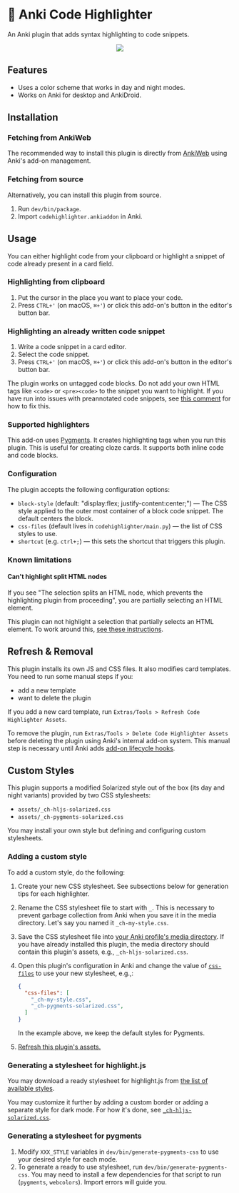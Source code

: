 # 🌈 Anki Code Highlighter

An Anki plugin that adds syntax highlighting to code snippets.

<!-- markdownlint-disable-next-line -->
<p align="center"><img src="screenshots/animation-small.gif"/></p>

## Features

* Uses a color scheme that works in day and night modes.
* Works on Anki for desktop and AnkiDroid.

## Installation

### Fetching from AnkiWeb

The recommended way to install this plugin is directly from
[AnkiWeb](https://ankiweb.net/shared/info/112228974) using Anki's add-on
management.

### Fetching from source

Alternatively, you can install this plugin from source.

1. Run `dev/bin/package`.
2. Import `codehighlighter.ankiaddon` in Anki.

## Usage

You can either highlight code from your clipboard or highlight a snippet of
code already present in a card field.

### Highlighting from clipboard

1. Put the cursor in the place you want to place your code.
2. Press `CTRL+'` (on macOS, `⌘+'`) or click this add-on's button in the
   editor's button bar.

### Highlighting an already written code snippet

1. Write a code snippet in a card editor.
2. Select the code snippet.
3. Press `CTRL+'` (on macOS, `⌘+'`) or click this add-on's button in the
   editor's button bar.

The plugin works on untagged code blocks. Do not add your own HTML tags like
`<code>` or `<pre><code>` to the snippet you want to highlight. If you have run
into issues with preannotated code snippets, see [this
comment](https://github.com/gregorias/anki-code-highlighter/issues/29#issuecomment-1367298126)
for how to fix this.

### Supported highlighters

This add-on uses [Pygments](https://pygments.org/).
It creates highlighting tags when you run this plugin.
This is useful for creating cloze cards.
It supports both inline code and code blocks.

### Configuration

The plugin accepts the following configuration options:

* `block-style` (default: "display:flex; justify-content:center;") — The CSS
  style applied to the outer most container of a block code snippet. The
  default centers the block.
* `css-files` (default lives in `codehighlighter/main.py`) — the list of CSS
  styles to use.
* `shortcut` (e.g. `ctrl+;`) — this sets the shortcut that triggers this
  plugin.

### Known limitations

#### Can't highlight split HTML nodes

If you see "The selection splits an HTML node, which prevents the highlighting
plugin from proceeding", you are partially selecting an HTML element.

This plugin can not highlight a selection that partially selects an HTML
element. To work around this, [see these
instructions](https://github.com/gregorias/anki-code-highlighter/issues/72#issuecomment-1830404297).

## Refresh & Removal

This plugin installs its own JS and CSS files. It also modifies card
templates. You need to run some manual steps if you:

* add a new template
* want to delete the plugin

If you add a new card template, run `Extras/Tools > Refresh Code Highlighter
Assets`.

To remove the plugin, run `Extras/Tools > Delete Code Highlighter Assets`
before deleting the plugin using Anki's internal add-on system. This
manual step is necessary until Anki adds [add-on lifecycle
hooks](https://forums.ankiweb.net/t/install-update-delete-addon-hook-points/18532).

## Custom Styles

This plugin supports a modified Solarized style out of the box (its day and
night variants) provided by two CSS stylesheets:

* `assets/_ch-hljs-solarized.css`
* `assets/_ch-pygments-solarized.css`

You may install your own style but defining and configuring custom stylesheets.

### Adding a custom style

To add a custom style, do the following:

1. Create your new CSS stylesheet. See subsections below for generation tips
   for each highlighter.
1. Rename the CSS stylesheet file to start with `_`. This is necessary to
   prevent garbage collection from Anki when you save it in the media
   directory. Let's say you named it `_ch-my-style.css`.
1. Save the CSS stylesheet file into [your Anki profile's media
   directory](https://docs.ankiweb.net/files.html). If you have already
   installed this plugin, the media directory should contain this plugin's
   assets, e.g., `_ch-hljs-solarized.css`.
1. Open this plugin's configuration in Anki and change the value of
   [`css-files`](#configuration) to use your new stylesheet, e.g.,:

   ```json
   {
     "css-files": [
       "_ch-my-style.css",
       "_ch-pygments-solarized.css",
     ]
   }
   ```

   In the example above, we keep the default styles for Pygments.
1. [Refresh this plugin's assets.](#refresh--removal)

### Generating a stylesheet for highlight.js

You may download a ready stylesheet for highlight.js from [the list of
available
styles](https://github.com/highlightjs/highlight.js/tree/main/src/styles).

You may customize it further by adding a custom border or adding a separate
style for dark mode. For how it's done, see
[`_ch-hljs-solarized.css`](https://github.com/gregorias/anki-code-highlighter/blob/main/assets/_ch-hljs-solarized.css).

### Generating a stylesheet for pygments

1. Modify `XXX_STYLE` variables in `dev/bin/generate-pygments-css` to use your
   desired style for each mode.
1. To generate a ready to use stylesheet, run `dev/bin/generate-pygments-css`.
   You may need to install a few dependencies for that script to run
   (`pygments`, `webcolors`). Import errors will guide you.
